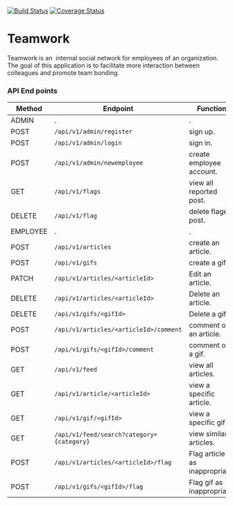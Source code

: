 [![Build Status](https://travis-ci.com/bmugenya/Teamwork.svg?branch=develop)](https://travis-ci.com/bmugenya/Teamwork)          [![Coverage Status](https://coveralls.io/repos/github/bmugenya/Teamwork/badge.svg?branch=develop)](https://coveralls.io/github/bmugenya/Teamwork?branch=develop)

# Teamwork
Teamwork is an ​ internal social network for employees of an organization. The goal of this application is to facilitate more interaction between colleagues and promote team bonding.


### API End points
Method | Endpoint | Function |
| ------ | -------------| --------------- |
|ADMIN| . |   .   |
|POST| `/api/v1/admin/register` | sign up. |
|POST| `/api/v1/admin/login` | sign in. |
|POST| `/api/v1/admin/newemployee` | create employee account. |
|GET| `/api/v1/flags` | view all reported post. |
|DELETE| `/api/v1/flag` | delete flaged post. |
|EMPLOYEE| . |   .   |
|POST| `/api/v1/articles` | create an article. |
|POST| `/api/v1/gifs` | create a gif. |
|PATCH| `/api/v1/articles/<articleId>` | Edit an article. |
|DELETE| `/api/v1/articles/<articleId>` | Delete an article. |
|DELETE| `/api/v1/gifs/<gifId>` | Delete a gif. |
|POST| `/api/v1/articles/<articleId>/comment` | comment on an article. |
|POST| `/api/v1/gifs/<gifId>/comment` | comment on a gif. |
|GET| `/api/v1/feed` | view all articles. |
|GET| `/api/v1/article/<articleId>` | view a specific article. |
|GET| `/api/v1/gif/<gifId>` | view a specific gif. |
|GET| `/api/v1/feed/search?category={category}` | view similar articles. |
|POST| `/api/v1/articles/<articleId>/flag` | Flag article as inappropriate. |
|POST| `/api/v1/gifs/<gifId>/flag` | Flag gif as inappropriate. |


